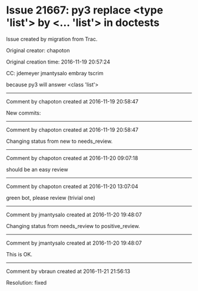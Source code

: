 # Issue 21667: py3 replace <type 'list'> by <... 'list'> in doctests

Issue created by migration from Trac.

Original creator: chapoton

Original creation time: 2016-11-19 20:57:24

CC:  jdemeyer jmantysalo embray tscrim

because py3 will answer <class 'list'>


---

Comment by chapoton created at 2016-11-19 20:58:47

New commits:


---

Comment by chapoton created at 2016-11-19 20:58:47

Changing status from new to needs_review.


---

Comment by chapoton created at 2016-11-20 09:07:18

should be an easy review


---

Comment by chapoton created at 2016-11-20 13:07:04

green bot, please review (trivial one)


---

Comment by jmantysalo created at 2016-11-20 19:48:07

Changing status from needs_review to positive_review.


---

Comment by jmantysalo created at 2016-11-20 19:48:07

This is OK.


---

Comment by vbraun created at 2016-11-21 21:56:13

Resolution: fixed
